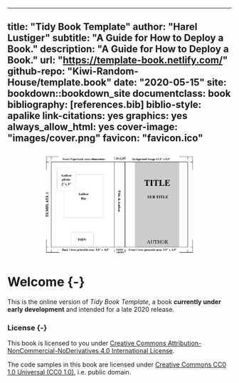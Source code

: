 
--- 
title: "Tidy Book Template"
author: "Harel Lustiger"
subtitle: "A Guide for How to Deploy a Book."
description: "A Guide for How to Deploy a Book."
url: "https://template-book.netlify.com/"
github-repo: "Kiwi-Random-House/template.book"
date: "2020-05-15"
site: bookdown::bookdown_site
documentclass: book
bibliography: [references.bib]
biblio-style: apalike
link-citations: yes
graphics: yes
always_allow_html: yes
cover-image: "images/cover.png"
favicon: "favicon.ico"
---

<!-- 
* [Springer Manuscript Guidelines](https://www.springer.com/cda/content/document/cda_downloaddocument/9010+Manuscript+Style+Guidelines.pdf?SGWID=0-0-45-1594878-p180441155)
* [Springer Key Style Points](https://www.springer.com/cda/content/document/cda_downloaddocument/Manuscript+Key+Style+Points?SGWID=0-0-45-1410203-p175157688) 
-->

 

<img src="images/cover.png" width="70%" style="display: block; margin: auto;" />

# Welcome {-}

This is the online version of _Tidy Book Template_, a book
**currently under early development** and intended for a late
2020 release.

### License {-}

This book is licensed to you under [Creative Commons
Attribution-NonCommercial-NoDerivatives 4.0 International
License](http://creativecommons.org/licenses/by-nc-nd/4.0/).

The code samples in this book are licensed under [Creative Commons CC0 1.0
Universal (CC0 1.0)](https://creativecommons.org/publicdomain/zero/1.0/), i.e.
public domain.



